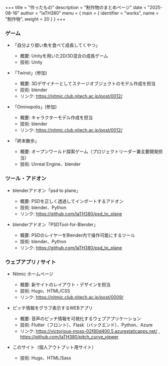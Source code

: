 +++
title = "作ったもの"
description = "制作物のまとめページ"
date = "2025-08-16"
author = "laTH380"
menu = { main = { identifier = "works", name = "制作物", weight = 20 } }
+++

### ゲーム
- 「自分より弱い魚を食べて成長してくやつ」
    - 概要: Unityを用いた2D/3D混合の成長ゲーム
    - 技術: Unity

- 「Twinst」(参加)
    - 概要: 3Dデザイナーとしてステージオブジェクトのモデル作成を担当
    - 技術: blender
    - リンク: https://nitmic.club.nitech.ac.jp/post/0012/

- 「Ominopolis」(参加)
    - 概要: キャラクターモデル作成を担当
    - 技術: blender
    - リンク: https://nitmic.club.nitech.ac.jp/post/0012/

- 「終末散歩」
    - 概要: オープンワールド探索ゲーム（プロジェクトリーダー兼主要開発担当）
    - 技術: Unreal Engine、blender

### ツール・アドオン

- blenderアドオン「psd to plane」
    - 概要: PSDを正しく透過してインポートするアドオン
    - 技術: blender、Python
    - リンク: https://github.com/laTH380/psd_to_plane

- blenderアドオン「PSDTool-for-Blender」
    - 概要: PSDのレイヤーをBlender内で操作可能にするツール
    - 技術: blender、Python
    - リンク: https://github.com/laTH380/psd_to_plane

### ウェブアプリ / サイト

- Nitmic ホームページ
    - 概要: 新サイトのレイアウト・デザインを担当
    - 技術: Hugo、HTML/CSS
    - リンク: https://nitmic.club.nitech.ac.jp/post/0009/

- ピッチ情報をグラフ表示するWEBアプリ
    - 概要: 音声のピッチ情報を可視化するウェブアプリケーション
    - 技術: Flutter（フロント）、Flask（バックエンド）、Python、Azure
    - リンク: https://victorious-moss-02f80d400.5.azurestaticapps.net/ , https://github.com/laTH380/pitch_curve_viewer

- このサイト（個人アウトプット用サイト）
    - 技術: Hugo、HTML/Sass
